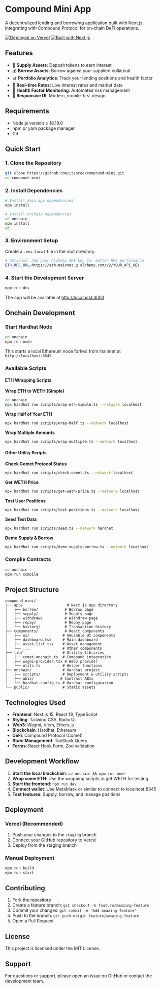 # Compound Mini App

A decentralized lending and borrowing application built with Next.js, integrating with Compound Protocol for on-chain DeFi operations.

[![Deployed on Vercel](https://img.shields.io/badge/Deployed%20on-Vercel-black?style=for-the-badge&logo=vercel)](https://vercel.com/nashons-projects/v0-telegram-mini-app)
[![Built with Next.js](https://img.shields.io/badge/Built%20with-Next.js-black?style=for-the-badge&logo=next.js)](https://nextjs.org/)

## Features

- 🏦 **Supply Assets**: Deposit tokens to earn interest
- 💰 **Borrow Assets**: Borrow against your supplied collateral
- 📊 **Portfolio Analytics**: Track your lending positions and health factor
- 🔄 **Real-time Rates**: Live interest rates and market data
- 🎯 **Health Factor Monitoring**: Automated risk management
- 📱 **Responsive UI**: Modern, mobile-first design

## Requirements

- Node.js version ≥ 18.18.0
- npm or yarn package manager
- Git

## Quick Start

### 1. Clone the Repository

```bash
git clone https://github.com/itsored/compound-mini.git
cd compound-mini
```

### 2. Install Dependencies

```bash
# Install main app dependencies
npm install

# Install onchain dependencies
cd onchain
npm install
cd ..
```

### 3. Environment Setup

Create a `.env.local` file in the root directory:

```bash
# Optional: Add your Alchemy API key for better RPC performance
ETH_RPC_URL=https://eth-mainnet.g.alchemy.com/v2/YOUR_API_KEY
```

### 4. Start the Development Server

```bash
npm run dev
```

The app will be available at [http://localhost:3000](http://localhost:3000)

## Onchain Development

### Start Hardhat Node

```bash
cd onchain
npm run node
```

This starts a local Ethereum node forked from mainnet at `http://localhost:8545`

### Available Scripts

#### ETH Wrapping Scripts

**Wrap ETH to WETH (Simple)**
```bash
cd onchain
npx hardhat run scripts/wrap-eth-simple.ts --network localhost
```

**Wrap Half of Your ETH**
```bash
npx hardhat run scripts/wrap-half.ts --network localhost
```

**Wrap Multiple Amounts**
```bash
npx hardhat run scripts/wrap-multiple.ts --network localhost
```

#### Other Utility Scripts

**Check Comet Protocol Status**
```bash
npx hardhat run scripts/check-comet.ts --network localhost
```

**Get WETH Price**
```bash
npx hardhat run scripts/get-weth-price.ts --network localhost
```

**Test User Positions**
```bash
npx hardhat run scripts/test-positions.ts --network localhost
```

**Seed Test Data**
```bash
npx hardhat run scripts/seed.ts --network hardhat
```

**Demo Supply & Borrow**
```bash
npx hardhat run scripts/demo-supply-borrow.ts --network localhost
```

### Compile Contracts

```bash
cd onchain
npm run compile
```

## Project Structure

```
compound-mini/
├── app/                    # Next.js app directory
│   ├── borrow/            # Borrow page
│   ├── supply/            # Supply page
│   ├── withdraw/          # Withdraw page
│   ├── repay/             # Repay page
│   └── history/           # Transaction history
├── components/            # React components
│   ├── ui/               # Reusable UI components
│   ├── dashboard.tsx     # Main dashboard
│   ├── asset-list.tsx    # Asset management
│   └── ...               # Other components
├── lib/                  # Utility libraries
│   ├── comet-onchain.ts  # Compound integration
│   ├── wagmi-provider.tsx # Web3 provider
│   └── utils.ts          # Helper functions
├── onchain/              # Hardhat project
│   ├── scripts/          # Deployment & utility scripts
│   ├── abis/            # Contract ABIs
│   └── hardhat.config.ts # Hardhat configuration
└── public/               # Static assets
```

## Technologies Used

- **Frontend**: Next.js 15, React 19, TypeScript
- **Styling**: Tailwind CSS, Radix UI
- **Web3**: Wagmi, Viem, Ethers.js
- **Blockchain**: Hardhat, Ethereum
- **DeFi**: Compound Protocol (Comet)
- **State Management**: TanStack Query
- **Forms**: React Hook Form, Zod validation

## Development Workflow

1. **Start the local blockchain**: `cd onchain && npm run node`
2. **Wrap some ETH**: Use the wrapping scripts to get WETH for testing
3. **Start the frontend**: `npm run dev`
4. **Connect wallet**: Use MetaMask or similar to connect to localhost:8545
5. **Test features**: Supply, borrow, and manage positions

## Deployment

### Vercel (Recommended)

1. Push your changes to the `staging` branch
2. Connect your GitHub repository to Vercel
3. Deploy from the staging branch

### Manual Deployment

```bash
npm run build
npm run start
```

## Contributing

1. Fork the repository
2. Create a feature branch: `git checkout -b feature/amazing-feature`
3. Commit your changes: `git commit -m 'Add amazing feature'`
4. Push to the branch: `git push origin feature/amazing-feature`
5. Open a Pull Request

## License

This project is licensed under the MIT License.

## Support

For questions or support, please open an issue on GitHub or contact the development team.